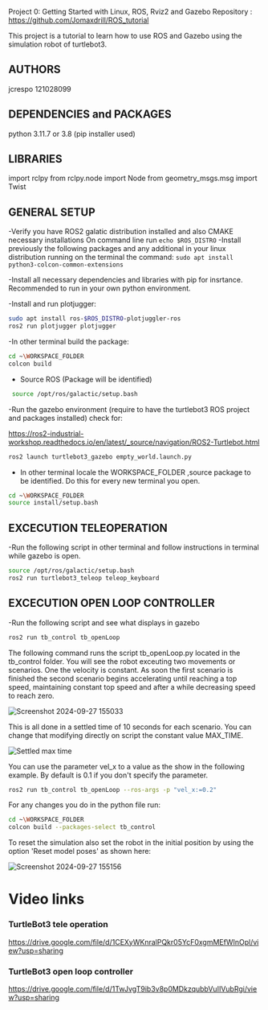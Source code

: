 Project 0: Getting Started with Linux, ROS, Rviz2 and
Gazebo
Repository : https://github.com/Jomaxdrill/ROS_tutorial

This project is a tutorial to learn how to use ROS and Gazebo using the simulation robot of turtlebot3. 
## AUTHORS
jcrespo 121028099

## DEPENDENCIES and PACKAGES
python 3.11.7 or 3.8
(pip installer used)

## LIBRARIES
import rclpy
from rclpy.node import Node
from geometry_msgs.msg import Twist

## GENERAL SETUP
-Verify you have ROS2 galatic distribution installed and also CMAKE necessary installations 
On command line run ```echo $ROS_DISTRO```
-Install previously the following packages and any additional in your linux distribution running on the terminal the command:
    ```sudo apt install python3-colcon-common-extensions```

-Install all necessary dependencies and libraries with pip for insrtance. Recommended to run in your own python environment.

-Install and run plotjugger:

```sh
sudo apt install ros-$ROS_DISTRO-plotjuggler-ros
ros2 run plotjugger plotjugger
```

-In other terminal build the package:
```sh
cd ~\WORKSPACE_FOLDER
colcon build
```
- Source ROS (Package will be identified)

```sh
 source /opt/ros/galactic/setup.bash

```
-Run the gazebo environment (require to have the turtlebot3 ROS project and packages installed) check for: 

https://ros2-industrial-workshop.readthedocs.io/en/latest/_source/navigation/ROS2-Turtlebot.html

```sh
ros2 launch turtlebot3_gazebo empty_world.launch.py
```

- In other terminal locale the WORKSPACE_FOLDER ,source package to be identified. Do this for every new terminal you open.

```sh
cd ~\WORKSPACE_FOLDER
source install/setup.bash
```
## EXCECUTION TELEOPERATION
-Run the following script in other terminal and follow instructions in terminal while gazebo is open.
```sh
source /opt/ros/galactic/setup.bash
ros2 run turtlebot3_teleop teleop_keyboard
```
## EXCECUTION OPEN LOOP CONTROLLER
-Run the following script and see what displays in gazebo
```sh
ros2 run tb_control tb_openLoop
```
The following command runs the script tb_openLoop.py located in the tb_control folder. You will see the robot exceuting two movements or scenarios. One the velocity is constant. 
As soon the first scenario is finished the second scenario begins accelerating until reaching a top speed, maintaining constant top speed and after a while decreasing speed to reach zero.

![Screenshot 2024-09-27 155033](https://github.com/user-attachments/assets/e5333c9e-fb0c-47e1-82b1-3188c84d96b3)


This is all done in a settled time of 10 seconds for each scenario. You can change that modifying directly on script the constant value MAX_TIME.

![Settled max time](https://github.com/user-attachments/assets/a32a130f-1f73-4b28-83e4-5ed4fade4ccd)

You can use the parameter vel_x to a value as the show in the following example. By default is 0.1 if you don't specify the parameter.
```sh
ros2 run tb_control tb_openLoop --ros-args -p "vel_x:=0.2"
```
For any changes you do in the python file run:

```sh
cd ~\WORKSPACE_FOLDER
colcon build --packages-select tb_control
```
To reset the simulation also set the robot in the initial position by using the option 'Reset model poses' as shown here:

![Screenshot 2024-09-27 155156](https://github.com/user-attachments/assets/ceec41a6-7950-4ba8-be29-1adbb5928de4)


# Video links
### TurtleBot3 tele operation 
https://drive.google.com/file/d/1CEXyWKnralPQkr05YcF0xgmMEfWInOpl/view?usp=sharing
### TurtleBot3 open loop controller
https://drive.google.com/file/d/1TwJvgT9ib3v8p0MDkzqubbVuIIVubRgi/view?usp=sharing


